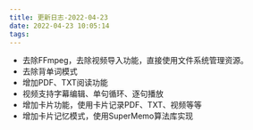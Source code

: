 ```yaml
---
title: 更新日志-2022-04-23
date: 2022-04-23 10:05:14
tags:
---
```

- 去除FFmpeg，去除视频导入功能，直接使用文件系统管理资源。
- 去除背单词模式
- 增加PDF、TXT阅读功能
- 视频支持字幕编辑、单句循环、逐句播放
- 增加卡片功能，使用卡片记录PDF、TXT、视频等等
- 增加卡片记忆模式，使用SuperMemo算法库实现
